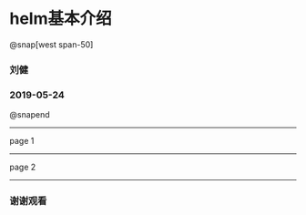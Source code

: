 # helm基本介绍

@snap[west span-50]
### 刘健
### 2019-05-24
@snapend

---

page 1

---

page 2

---

### 谢谢观看
    

